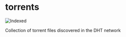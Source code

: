 torrents 
========
![Indexed](https://img.shields.io/badge/indexed-192397-blue)

Collection of torrent files discovered in the DHT network
